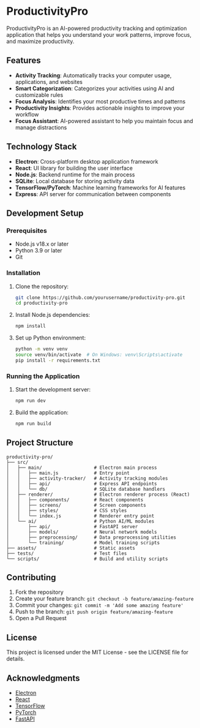 # ProductivityPro

ProductivityPro is an AI-powered productivity tracking and optimization application that helps you understand your work patterns, improve focus, and maximize productivity.

## Features

- **Activity Tracking**: Automatically tracks your computer usage, applications, and websites
- **Smart Categorization**: Categorizes your activities using AI and customizable rules
- **Focus Analysis**: Identifies your most productive times and patterns
- **Productivity Insights**: Provides actionable insights to improve your workflow
- **Focus Assistant**: AI-powered assistant to help you maintain focus and manage distractions

## Technology Stack

- **Electron**: Cross-platform desktop application framework
- **React**: UI library for building the user interface
- **Node.js**: Backend runtime for the main process
- **SQLite**: Local database for storing activity data
- **TensorFlow/PyTorch**: Machine learning frameworks for AI features
- **Express**: API server for communication between components

## Development Setup

### Prerequisites

- Node.js v18.x or later
- Python 3.9 or later
- Git

### Installation

1. Clone the repository:
   ```bash
   git clone https://github.com/yourusername/productivity-pro.git
   cd productivity-pro
   ```

2. Install Node.js dependencies:
   ```bash
   npm install
   ```

3. Set up Python environment:
   ```bash
   python -m venv venv
   source venv/bin/activate  # On Windows: venv\Scripts\activate
   pip install -r requirements.txt
   ```

### Running the Application

1. Start the development server:
   ```bash
   npm run dev
   ```

2. Build the application:
   ```bash
   npm run build
   ```

## Project Structure

```
productivity-pro/
├── src/
│   ├── main/                   # Electron main process
│   │   ├── main.js             # Entry point
│   │   ├── activity-tracker/   # Activity tracking modules
│   │   ├── api/                # Express API endpoints
│   │   └── db/                 # SQLite database handlers
│   ├── renderer/               # Electron renderer process (React)
│   │   ├── components/         # React components
│   │   ├── screens/            # Screen components
│   │   ├── styles/             # CSS styles
│   │   └── index.js            # Renderer entry point
│   └── ai/                     # Python AI/ML modules
│       ├── api/                # FastAPI server
│       ├── models/             # Neural network models
│       ├── preprocessing/      # Data preprocessing utilities
│       └── training/           # Model training scripts
├── assets/                     # Static assets
├── tests/                      # Test files
└── scripts/                    # Build and utility scripts
```

## Contributing

1. Fork the repository
2. Create your feature branch: `git checkout -b feature/amazing-feature`
3. Commit your changes: `git commit -m 'Add some amazing feature'`
4. Push to the branch: `git push origin feature/amazing-feature`
5. Open a Pull Request

## License

This project is licensed under the MIT License - see the LICENSE file for details.

## Acknowledgments

- [Electron](https://www.electronjs.org/)
- [React](https://reactjs.org/)
- [TensorFlow](https://www.tensorflow.org/)
- [PyTorch](https://pytorch.org/)
- [FastAPI](https://fastapi.tiangolo.com/)